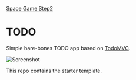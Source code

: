 [Space Game Step2](https://github.com/Luay85/HYF/tree/master/JavaScript2/Week3/spaceGameStep5)

# TODO

Simple bare-bones TODO app based on [TodoMVC](http://todomvc.com/).

![Screenshot](https://raw.githubusercontent.com/HackYourFutureBelgium/todo-app/master/.github/screenshot.png)

This repo contains the starter template.
